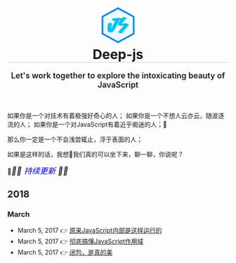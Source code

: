 <h1 style="text-align: center; border-bottom: 1px solid #ccc">
    <img src="./img/js.png" style="width: 15%"><br>
    <strong style="font-size: 30px">Deep-js</strong>
</h1>  

<p style="text-align: center; font-size: 18px; font-weight: 600">Let's work together to explore the intoxicating beauty of JavaScript</p>
<br>

如果你是一个对技术有着极强好奇心的人；
如果你是一个不想人云亦云，随波逐流的人；
如果你是一个对JavaScript有着近乎痴迷的人；

那么你一定是一个不会浅尝辄止，浮于表面的人；

如果是这样的话，我想我们真的可以坐下来，聊一聊，你说呢？

<em style="font-size: 18px;">🎉🎉 <span style="color: blue">持续更新</span> 🎉🎉</em>

## 2018
### March

* March 5, 2017 👉 [原来JavaScript内部是这样运行的](https://github.com/prettyEcho/deep-js/issues/1)
* March 5, 2017 👉 [彻底搞懂JavaScript作用域](https://github.com/prettyEcho/deep-js/issues/2)
* March 5, 2017 👉 [闭包，是真的美](https://github.com/prettyEcho/deep-js/issues/3)